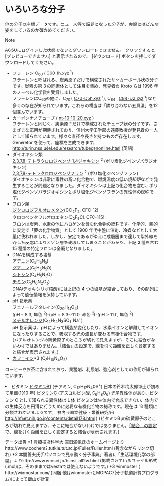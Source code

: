 # いろいろな分子

他の分子の座標データです。ニュース等で話題になった分子が、実際にはどんな姿をしているのか確かめてください。

>[!note]
>ACSUにログインした状態でないとダウンロードできません。
>クリックすると [プレビューできません] と表示されるので、 [ダウンロード] ボタンを押してダウンロードしてください。

- フラーレン C<sub>60</sub> ( <a href="https://drive.google.com/file/d/1iZFIsWPXU0127XlVJwRk2M8UK-KkCzHW">C60-Ih.xyz</a> <sup>1</sup>)  
フラーレンと呼ばれる、炭素原子だけで構成されたサッカーボール状の分子です。炭素の第 3 の同素体として注目を集め、発見者の Kroto らは 1996 年のノーベル化学賞を受賞しました。  
フラーレンはC<sub>60</sub>の他に、C<sub>70</sub> ( <a href="https://drive.google.com/file/d/1D1Yk930Bc6vQQybJKufGMNdH32dPXxZI">C70-D5h.xyz</a> <sup>1</sup>), C<sub>84</sub> ( <a href="https://drive.google.com/file/d/1y3FhQqhRhG9rk3hQmCIrTyyQ6APcXfmx">C84-D2.xyz</a> <sup>1</sup>)など多くの存在が知られています。これらの構造は「隣り合わない五員環」を12個含んでいます。
- カーボンナノチューブ ( <a href="https://drive.google.com/file/d/1iYnXVpgQiQVyxVzWMpe9wd5GMEYCKMc3/view">nt-10-10-20.xyz</a> )  
フラーレンと同じく、炭素原子だけで構成されたチューブ状の分子です。さまざまな応用が期待されており、信州大学工学部の遠藤教授が発見者の一人として知られています。様々な直径や長さを持つものが存在します。  
Generetor を使って、座標を生成できます。  
http://turin.nss.udel.edu/research/tubegenonline.html (英語)
- ダイオキシン類  
<a href="https://drive.google.com/file/d/19EcQFj25s2QC-MvXxcVhTctWRi24v0Us" download="tcdd.xyz">2,3,7,8-テトラクロロジベンゾ-1,4ジオキシン</a> <sup>2</sup> (ポリ塩化ジベンゾパラジオキシン)  
<a href="https://drive.google.com/file/d/1HTyrWItw_NBWy4wRBtVF-tDva2PaCLgA" download="4cdf1.xyz">2,3,7,8-テトラクロロジベンゾフラン</a> <sup>2</sup> (ポリ塩化ジベンゾフラン)  
ダイオキシンは非常に毒性の高い化合物で、燃焼温度の低い焼却炉などで発生することが問題となりました。ダイオキシンは上記の化合物を含む、ポリ塩化ジベンゾパラジオキシンとポリ塩化ジベンゾフランの異性体の総称です。  
- フロン類  
<a href="https://drive.google.com/file/d/1mWz7FjlZsMklzUhdJ4G1YRDEsXfRW77U" download="CCl2F2.xyz">ジクロロジフルオロメタン</a>(CCl<sub>2</sub>F<sub>2</sub>, CFC-12)  
<a href="https://drive.google.com/file/d/1eSDGATDqzOoTcmCnBc0ck6or9tOBhy8z" download="C2F5Cl.xyz">クロロペンタフルオロエタン</a>(C<sub>2</sub>F<sub>5</sub>Cl, CFC-115)  
フロンは炭素、水素の他にハロゲンを含む化合物の総称です。化学的、熱的に安定で「夢の化学物質」として 1900 年代中盤に溶剤、冷媒などとして大量に使われました。しかし、安定であるがゆえに成層圏まで達して紫外線を介した反応によりオゾン層を破壊してしまうことがわかり、上記 2 種を含む 15 種類の特定フロンは全廃となりました。
- DNAを構成する塩基  
<a href="https://drive.google.com/file/d/1gmCsuXcLNEIoGscxL-2IGEPcOEZm4Her" download="Adenine.xyz">アデニン</a>(C<sub>5</sub>H<sub>5</sub>N<sub>5</sub>)  
<a href="https://drive.google.com/file/d/1Kga7BuLcxFecxkYtKcwYwnYmrfgNt8ee" download="Guanine.xyz">グアニン</a>(C<sub>5</sub>H<sub>5</sub>N<sub>5</sub>O)  
<a href="https://drive.google.com/file/d/14tq6E1w-1EYuiPa-fhAv2KUJF6xxaeWX" download="Cytosine.xyz">シトシン</a>(C<sub>4</sub>H<sub>5</sub>N<sub>3</sub>O)  
<a href="https://drive.google.com/file/d/1VJQ_U0mCs25UQxlJlQZXFACI3hMd_E9w" download="Thymine.xyz">チミン</a>(C<sub>5</sub>H<sub>6</sub>N<sub>2</sub>O<sub>2</sub>)  
DNA(デオキシリボ核酸)には上記の 4 つの塩基が結合しており、その配列によって遺伝情報を保持しています。
- pH 指示薬  
フェノールフタレイン(C<sub>20</sub>H<sub>14</sub>O<sub>4</sub>)  
(<a href="https://drive.google.com/file/d/15DMqeSCyD6mh7NSFeHGBsknxDYj5pIqm" download="phph1.xyz">pH &lt; 8.3, 無色</a> <sup>2</sup>)-(<a href="https://drive.google.com/file/d/1sYLOWBDSU0i2oXa8qTH__Nj6zX-LptWM" download="phph2.xyz">pH = 8.3～11.0, 赤色</a> <sup>2</sup>)-(<a href="https://drive.google.com/file/d/16P987acco_GjroWYkW7W-K03H_qdcQZD" download="phph3.xyz">pH &gt; 11.0, 無色</a> <sup>2</sup>)  
<a href="https://drive.google.com/file/d/1f8U9xhCnE5dM8NQoLj6XWPGnc6utEbP-" download="MO.xyz">メチルオレンジ</a>(C<sub>14</sub>H<sub>14</sub>N<sub>3</sub>SO<sub>3</sub><sup>-</sup>Na<sup>+</sup>)  
pH 指示薬は、pH によって構造が変化したり、水素イオンと解離してイオンになったりすることで、吸収する光の波長が変わる有機化合物です。  
(メチルオレンジの硫黄原子のところが切れて見えますが、そこに結合がないわけではありません。<a title="原子間にひく線の設定" href="http://science.shinshu-u.ac.jp/~tiiyama/?page_id=3246">「結合」の設定</a>で、線を引く距離を正しく設定すると結合が表示されます。)</li>
 	<li><a href="http://science.shinshu-u.ac.jp/~tiiyama/wp-content/uploads/2011/07/Caffeine.xyz">カフェイン</a>*3 (C<sub>8</sub>H<sub>10</sub>N<sub>4</sub>O<sub>2</sub>)
コーヒーやお茶に含まれており、興奮剤、利尿剤、強心剤としての作用が知られています。</li>
 	<li>ビタミン
<a href="http://science.shinshu-u.ac.jp/~tiiyama/wp-content/uploads/2011/07/Thiamin.xyz">ビタミンB1</a> (チアミン, C<sub>12</sub>H<sub>17</sub>N<sub>4</sub>OS<sup>+</sup>) 日本の鈴木梅太郎博士が初めて単離(1910 年)
<a href="http://science.shinshu-u.ac.jp/~tiiyama/wp-content/uploads/2011/07/AscorbicAcid.xyz">ビタミンC</a> (アスコルビン酸, C<sub>6</sub>H<sub>8</sub>O<sub>6</sub>) 光学異性体があり、ビタミン C として知られる異性体は L 体
ビタミンは生体内で合成できない、体内での生体反応を円滑に行うために必要な有機化合物の総称です。現在は 13 種類に分類されているようです。
参考→国立健康・栄養研究所( http://hfnet.nih.go.jp/contents/detail178.html )
(ビタミンB<sub>1</sub>の硫黄原子のところが切れて見えますが、そこに結合がないわけではありません。<a title="原子間にひく線の設定" href="http://science.shinshu-u.ac.jp/~tiiyama/?page_id=3246">「結合」の設定</a>で、線を引く距離を正しく設定すると結合が表示されます。)</li>
</ul>
データ出典
*1 豊橋技術科学大 吉田満帆氏のホームページよりhttp://www.cochem2.tutkie.tut.ac.jp/Fuller/Fuller.html
(残念ながらリンク切れ)
*2 本間善夫氏(「パソコンで見る動く分子事典」著者)、「生活環境化学の部屋」よりhttp://www.ecosci.jp/bunsi_all2w.html
(掲載されているファイル形式(.mol)は、そのままではvestaでは使えないようです。)
*3 winmoster ( http://winmostar.com/ )同梱
他はwinmosterとMOPAC7(分子軌道計算プログラム)によって飯山が計算
